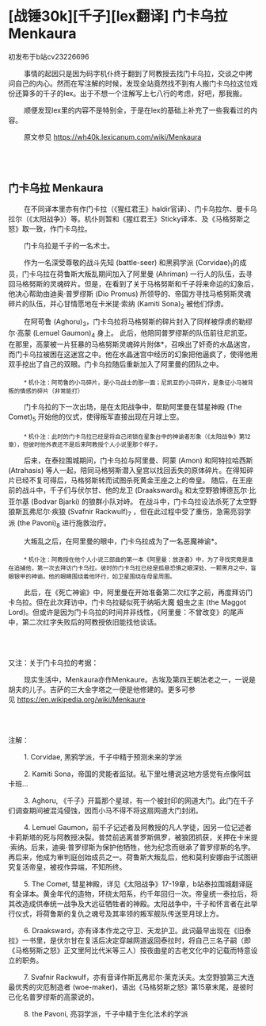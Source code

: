 # [战锤30k][千子][lex翻译] 门卡乌拉 Menkaura

初发布于b站cv23226696

        事情的起因只是因为码字机仆终于翻到了阿教授去找门卡乌拉，交谈之中拷问自己的内心。然而在写注解的时候，发现全站竟然找不到有人搬门卡乌拉这位戏份还算多的千子的lex。出于不想一个注解写上七八行的考虑，好吧，那我搬。

        顺便发现lex里的内容不是特别全，于是在lex的基础上补充了一些我看过的内容。

        原文参见 https://wh40k.lexicanum.com/wiki/Menkaura

<br><br/>

## 门卡乌拉 Menkaura

        在不同译本里亦有作门卡拉（《猩红君王》haldir官译）、门卡乌拉尔、曼卡乌拉尔（《太阳战争》）等。机仆则暂和《猩红君王》Sticky译本、及《马格努斯之怒》取一致，作门卡乌拉。

        门卡乌拉是千子的一名术士。

        作为一名深受尊敬的战斗先知 (battle-seer) 和黑鸦学派 (Corvidae)<sub>1</sub>的成员，门卡乌拉在荷鲁斯大叛乱期间加入了阿里曼 (Ahriman) 一行人的队伍，去寻回马格努斯的灵魂碎片。但是，在看到了关于马格努斯和千子将来命运的幻象后，他决心帮助由迪奥·普罗缪斯 (Dio Promus) 所领导的、帝国方寻找马格努斯灵魂碎片的队伍，并心甘情愿地在卡米提·索纳 (Kamiti Sona)<sub>2</sub> 被他们俘虏。

        在阿苟鲁 (Aghoru)<sub>3</sub>，门卡乌拉将马格努斯的碎片封入了同样被俘虏的勒缪尔·高蒙 (Lemuel Gaumon)<sub>4</sub> 身上。 此后，他陪同普罗缪斯的队伍前往尼凯亚。在那里，高蒙被一片狂暴的马格努斯灵魂碎片附体*，召唤出了奸奇的水晶迷宫，而门卡乌拉被困在这迷宫之中。他在水晶迷宫中经历的幻象把他逼疯了，使得他用双手挖出了自己的双眼。门卡乌拉随后重新加入了阿里曼的团队之中。 

        <sub>* 机仆注：阿苟鲁的小马碎片，是小马战士的那一面；尼凯亚的小马碎片，是象征小马被背叛的情感的碎片（非常能打）</sub>

        门卡乌拉的下一次出场，是在太阳战争中，帮助阿里曼在彗星神殿 (The Comet)<sub>5</sub> 开始他的仪式，使得叛军直接出现在月球上空。

        <sub>* 机仆注：此时的门卡乌拉已经是将自己闭锁在星象台中的神谕者形象（《太阳战争》第12章），但彼时他外表还不是后来阿教授个人小说里那个样子。</sub>

        后来，在泰拉围城期间，门卡乌拉与阿里曼、阿蒙 (Amon) 和阿特拉哈西斯 (Atrahasis) 等人一起，陪同马格努斯潜入皇宫以找回丢失的原体碎片。在得知碎片已经不复可得后，马格努斯转而试图杀死黄金王座之上的帝皇。 随后，在王座前的战斗中，千子们与伏尔甘、他的龙卫 (Draaksward)<sub>6</sub> 和太空野狼博德瓦尔·比亚尔基 (Bodvar Bjarki) 的狼群小队对峙。 在战斗中，门卡乌拉设法杀死了太空野狼斯瓦弗尼尔·疾狼 (Svafnir Rackwulf)<sub>7</sub> ，但在此过程中受了重伤，急需亮羽学派 (the Pavoni)<sub>8</sub> 进行施救治疗。

        大叛乱之后，在阿里曼的眼中，门卡乌拉成为了一名恶魔神谕*。

        <sub>* 机仆注：阿教授在他个人小说三部曲的第一本《阿里曼：放逐者》中，为了寻找究竟是谁在追捕他，第一次去拜访门卡乌拉。彼时的门卡乌拉已经是孤悬恐惧之眼深处、一颗黑月之中，盲眼银甲的神谕。他的眼睛围绕着他环行，如卫星围绕在母星周围。</sub>

        此后，在《死亡神谕》中，阿里曼在开始准备第二次红字之前，再度拜访门卡乌拉。但在此次拜访中，门卡乌拉疑似死于纳垢大魔 蛆虫之主 (the Maggot Lord)。但或许是因为门卡乌拉的时间并非线性，《阿里曼：不曾改变》的尾声中，第二次红字失败后的阿教授依旧能找他谈话。

<br><br/>

又注：关于门卡乌拉的考据：

        现实生活中，Menkaura亦作Menkaure。古埃及第四王朝法老之一，一说是胡夫的儿子。吉萨的三大金字塔之一便是他修建的。更多可参见 https://en.wikipedia.org/wiki/Menkaure

<br><br/>

注解：

        1. Corvidae, 黑鸦学派，千子中精于预测未来的学派

        2. Kamiti Sona，帝国的灵能者监狱。私下里吐槽说这地方感觉有点像阿兹卡班...

        3. Aghoru, 《千子》开篇那个星球，有一个被封印的网道大门。此门在千子们调查期间被混沌侵蚀，因而小马不得不将这扇网道大门封闭。

        4. Lemuel Gaumon，前千子记述者及阿教授的凡人学徒，因另一位记述者卡莉斯塔的死与阿教授决裂。普焚前逃离普罗斯佩罗，被狼团抓获，关押在卡米提·索纳。后来，迪奥·普罗缪斯为保护他牺牲，他为纪念而继承了普罗缪斯的名字。再后来，他成为审判庭创始成员之一。荷鲁斯大叛乱后，他和莫利安娜由于试图研究复活帝皇，被视作异端，不知所终。

        5. The Comet, 彗星神殿，详见《太阳战争》17-19章，b站泰拉围城翻译庭有全译本。黄金年代的造物，环绕太阳系，约千年回归一次。帝皇统一泰拉后，将其改造成供奉统一战争及大远征牺牲者的神殿。太阳战争中，千子和怀言者在此举行仪式，将荷鲁斯的复仇之魂号及其率领的叛军舰队传送至月球上方。

        6. Draaksward，亦有译本作龙之守卫、天龙护卫。此词最早出现在《旧泰拉》一书里，是伏尔甘在复活后决定穿越网道返回泰拉时，将自己三名子嗣（即《马格努斯之怒》正文里阿比代米等三人）按夜曲星的古老文化中的记载而特意设立的职务。

        7. Svafnir Rackwulf，亦有音译作斯瓦弗尼尔·莱克沃夫。太空野狼第三大连最优秀的灾厄制造者 (woe-maker)，语出《马格努斯之怒》第15章末尾，是彼时已化名普罗缪斯的高蒙说的。

        8. the Pavoni, 亮羽学派，千子中精于生化法术的学派
